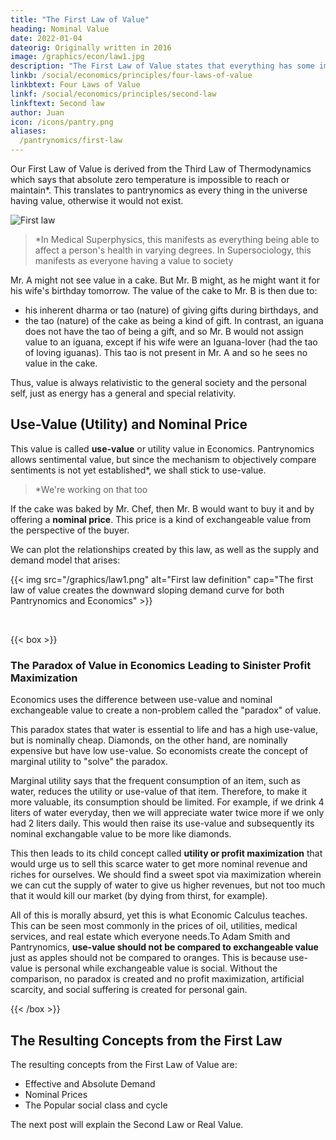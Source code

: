 ```yaml
---
title: "The First Law of Value"
heading: Nominal Value
date: 2022-01-04
dateorig: Originally written in 2016
image: /graphics/econ/law1.jpg
description: "The First Law of Value states that everything has some importance, as a nominal value. "
linkb: /social/economics/principles/four-laws-of-value
linkbtext: Four Laws of Value
linkf: /social/economics/principles/second-law
linkftext: Second law
author: Juan
icon: /icons/pantry.png
aliases:
  /pantrynomics/first-law
---
```


<!-- ### The First Law of Value: Everything has a Value as Nominal Prices -->


Our First Law of Value is derived from the Third Law of Thermodynamics which says that absolute zero temperature is impossible to reach or maintain*. This translates to pantrynomics as every thing in the universe having value, otherwise it would not exist. 


![First law](/graphics/econ/law1.jpg)

> *In Medical Superphysics, this manifests as everything being able to affect a person's health in varying degrees. In Supersociology, this manifests as everyone having a value to society


Mr. A might not see value in a cake. But Mr. B might, as he might want it for his wife's birthday tomorrow. The value of the cake to Mr. B is then due to:
- his inherent dharma or tao (nature) of giving gifts during birthdays, and
- the tao (nature) of the cake as being a kind of gift. In contrast, an iguana does not have the tao of being a gift, and so Mr. B would not assign value to an iguana, except if his wife were an Iguana-lover (had the tao of loving iguanas). This tao is not present in Mr. A and so he sees no value in the cake.  

Thus, value is always relativistic to the general society and the personal self, just as energy has a general and special relativity. 


## Use-Value (Utility) and Nominal Price

This value is called **use-value** or utility value in Economics. Pantrynomics allows sentimental value, but since the mechanism to objectively compare sentiments is not yet established*, we shall stick to use-value. 


> *We're working on that too


If the cake was baked by Mr. Chef, then Mr. B would want to buy it and by offering a **nominal price**. This price is a kind of exchangeable value from the perspective of the buyer. 

We can plot the relationships created by this law, as well as the supply and demand model that arises:


{{< img src="/graphics/law1.png" alt="First law definition" cap="The first law of value creates the downward sloping demand curve for both Pantrynomics and Economics" >}}


<br>

{{< box >}}

<h3>The Paradox of Value in Economics Leading to Sinister Profit Maximization</h3>

<p>Economics uses the difference between use-value and nominal exchangeable value to create a non-problem called the "paradox" of value.</p>

<p>This paradox states that water is essential to life and has a high use-value, but is nominally cheap. Diamonds, on the other hand, are nominally expensive but have low use-value. So economists create the concept of marginal utility to "solve" the paradox.</p>

<p>Marginal utility says that the frequent consumption of an item, such as water, reduces the utility or use-value of that item. Therefore, to make it more valuable, its consumption should be limited. For example, if we drink 4 liters of water everyday, then we will appreciate water twice more if we only had 2 liters daily. This would then raise its use-value and subsequently its nominal exchangable value to be more like diamonds.</p>

<p>This then leads to its child concept called <b>utility or profit maximization</b> that would urge us to sell this scarce water to get more nominal revenue and riches for ourselves. We should find a sweet spot via maximization wherein we can cut the supply of water to give us higher revenues, but not too much that it would kill our market (by dying from thirst, for example).</p> 


<p>All of this is morally absurd, yet this is what Economic Calculus teaches. This can be seen most commonly in the prices of oil, utilities, medical services, and real estate which everyone needs.To Adam Smith and Pantrynomics, <b>use-value should not be compared to exchangeable value</b> just as apples should not be compared to oranges. This is because use-value is personal while exchangeable value is social. Without the comparison, no paradox is created and no profit maximization, artificial scarcity, and social suffering is created for personal gain.</p>

{{< /box >}}


## The Resulting Concepts from the First Law

The resulting concepts from the First Law of Value are:

- Effective and Absolute Demand
- Nominal Prices
- The Popular social class and cycle

The next post will explain the Second Law or Real Value.

